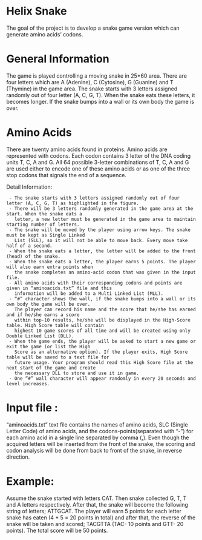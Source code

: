 # Helix Snake

The goal of the project is to develop a snake game version which can generate amino acids’ codons.

# General Information
The game is played controlling a moving snake in 25*60 area. There are four letters which are A (Adenine), C (Cytosine), G (Guanine) and T (Thymine) in the game area. 
The snake starts with 3 letters assigned randomly out of four letter (A, C, G, T). When the snake eats these letters, it becomes longer. 
If the snake bumps into a wall or its own body the game is over.

# Amino Acids
There are twenty amino acids found in proteins. Amino acids are represented with codons. Each codon
contains 3 letter of the DNA coding units T, C, A and G. All 64 possible 3-letter combinations of T, C, A and
G are used either to encode one of these amino acids or as one of the three stop codons that signals the
end of a sequence.

Detail Information:

     - The snake starts with 3 letters assigned randomly out of four letter (A, C, G, T) as highlighted in the figure.
     - There will be 3 letters randomly generated in the game area at the start. When the snake eats a
       letter, a new letter must be generated in the game area to maintain starting number of letters.
     - The snake will be moved by the player using arrow keys. The snake must be kept as Single Linked
       List (SLL), so it will not be able to move back. Every move take half of a second.
     - When the snake eats a letter, the letter will be added to the front (head) of the snake.
     - When the snake eats a letter, the player earns 5 points. The player will also earn extra points when
       the snake completes an amino-acid codon that was given in the input file.
     - All amino acids with their corresponding codons and points are given in “aminoacids.txt” file and this
       information will be added to a Multi Linked List (MLL).
     - “#” character shows the wall, if the snake bumps into a wall or its own body the game will be over.
       The player can record his name and the score that he/she has earned and if he/she earns a score
       within top-10 results, he/she will be displayed in the High-Score table. High Score table will contain
       highest 10 game scores of all time and will be created using only Double Linked List (DLL).
     - When the game ends, the player will be asked to start a new game or exit the game (or list the High
       Score as an alternative option). If the player exits, High Score table will be saved to a text file for
       future usage. Your program should read this High Score file at the next start of the game and create
       the necessary DLL to store and use it in game.
     - One “#” wall character will appear randomly in every 20 seconds and level increases.
       
             
# Input file : 
“aminoacids.txt” text file contains the names of amino acids, SLC (Single Letter Code) of amino acids, and the codons-points(separated with “-”) for each amino acid in a single line separated by comma (,). Even though the acquired letters will be inserted from the front of the snake, the scoring and codon analysis will be done from back to front of the snake, in reverse direction. 

# Example: 
Assume the snake started with letters CAT. Then snake collected G, T, T and A letters
respectively. After that, the snake will become the following string of letters; ATTGCAT. The player will earn
5 points for each letter snake has eaten (4 * 5 = 20 points in total) and after that, the reverse of the snake
will be taken and scored; TACGTTA (TAC- 10 points and GTT- 20 points). The total score will be 50 points.
       
    
